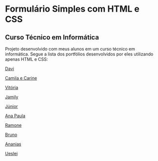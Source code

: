 # Formulário Simples com HTML e CSS
## Curso Técnico em Informática
Projeto desenvolvido com meus alunos em um curso técnico em informática.
Segue a lista dos portfólios desenvolvidos por eles utilizando apenas HTML e CSS:

<a href="https://davipgaia.github.io/Portf-lio/" target="_blank">Davi</a>

<a href="https://camilagrb.github.io/Portifolio/" target="_blank">Camila e Carine</a>

<a href="https://vitoriataine.github.io/portifolio/" target="_blank">Vitória</a>

<a href="https://jamillytec.github.io/Portifolio/" target="_blank">Jamily</a>

<a href="https://juniormac17.github.io/portfolio/" target="_blank">Júnior</a>

<a href="https://ana-mouraria.github.io/portfolio/" target="_blank">Ana Paula</a>

<a href="https://ramonegata.github.io/PORTFOLIO/" target="_blank">Ramone</a>

<a href="https://br7santoss.github.io/portif-lio/" target="_blank">Bruno</a>

<a href="https://nani-silva.github.io/portfolio/" target="_blank">Ananias</a>

<a href="https://ueslei28.github.io/portfolio/" target="_blank">Ueslei</a>
